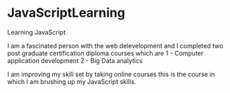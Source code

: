 # JavaScriptLearning
Learning JavaScript

I am a fascinated person with the web delevelopment and I completed two post graduate certification diploma courses which are
1 - Computer application development
2 - Big Data analytics

I am improving my skill set by taking online courses this is the course in which I am brushing up my JavaScript skills.
